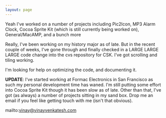 ```yaml
---
layout: page
---
```




Yeah I've worked on a number of projects including Pic2Icon, MP3 Alarm Clock, Cocoa Sprite Kit (which is still currently being worked on), General/MacAMP, and a bunch more

Really, I've been working on my history major as of late.  But in the recent couple of weeks, I've gone through and finally checked in a LARGE LARGE LARGE code change into the cvs repository for CSK.  I've got scrolling and tiling working.

I'm looking for help on optimizing the code, and documenting it.

**UPDATE**: I've started working at Formac Electronics in San Francisco as such my personal development time has waned.  I'm still putting some effort into Cocoa Sprite Kit though it has been slow as of late.  Other than that, I've got (as always) a number of projects sitting in my sand box.  Drop me an email if you feel like getting touch with me (isn't that obvious). 

mailto:vinay@vinayvenkatesh.com